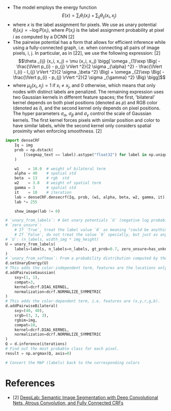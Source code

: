 - The model employs the energy function
$$E(x) = \sum_i \theta _i(x_i) + \sum _{ij} \theta _{ij}(x_i, x_j)$$
- where $x$ is the label assignment for pixels. We use as unary potential $\theta _i(x_i) = −\log P(x_{i})$, where $P(x_i)$ is the label assignment probability at pixel $i$ as computed by a DCNN [2]
- The pairwise potential has a form that allows for efficient inference while using a fully-connected graph, i.e. when connecting all pairs of image pixels, i, j. In particular, as in [22], we use the following expression: [2]
$$\theta _{ij} (x_i, x_j) = \mu (x_i, x_j) \bigg[ \omega _{1}\exp \Big( -\frac{\lVert p_{i} - p_{j} \rVert ^2}{2 \sigma _{\alpha} ^2} - \frac{\lVert I_{i} - I_{j} \rVert ^2}{2 \sigma _\beta ^2} \Big) + \omega _{2}\exp \Big( -\frac{\lVert p_{i} - p_{j} \rVert ^2}{2 \sigma _{\gamma} ^2} \Big) \bigg]$$
- where $\mu _{ij} (x_i, x_j) = 1$ if $x_i \ne x_j$, and $0$ otherwise, which means that only nodes with distinct labels are penalized. The remaining expression uses two Gaussian kernels in different feature spaces; the first, 'bilateral' kernel depends on both pixel positions (denoted as $p$) and RGB color (denoted as $I$), and the second kernel only depends on pixel positions. The hyper parameters $\sigma _\alpha$, $\sigma _\beta$ and $\sigma _\gamma$ control the scale of Gaussian kernels. The first kernel forces pixels with similar position and color to have similar labels, while the second kernel only considers spatial proximity when enforcing smoothness. [2]

```python
import denseCRF
    Iq = img
    prob = np.dstack(
        [(segmap_text == label).astype("float32") for label in np.unique(segmap_text)]
    )

    w1    = 10.0  # weight of bilateral term
    alpha = 40    # spatial std
    beta  = 13    # rgb  std
    w2    = 3.0   # weight of spatial term
    gamma = 3     # spatial std
    it    = 10    # iteration
    lab = denseCRF.densecrf(Iq, prob, (w1, alpha, beta, w2, gamma, it))
    lab *= 255

    show_image(lab != 0)
```
```python
# `unary_from_labels`: # Get unary potentials `U` (negative log probability) from a hard labeling generated by a human or some other processing.
# `zero_unsure`:
    # If `True`, treat the label value `0` as meaning "could be anything", i.e. entries with this value will get uniform unary probability.
    # If `False`, do not treat the value `0` specially, but just as any other class.
# `U`: (n_labels, width_img * img_height)
U = unary_from_labels(
    labels=labels, n_labels=n_labels, gt_prob=0.7, zero_unsure=has_unknown_color
)
# `unary_from_softmax`: From a probability distribution computed by the softmax output of a deep network
d.setUnaryEnergy(U)
# This adds the color-independent term, features are the locations only.
d.addPairwiseGaussian(
    sxy=(1, 1),
    compat=3,
    kernel=dcrf.DIAG_KERNEL,
    normalization=dcrf.NORMALIZE_SYMMETRIC
)
# This adds the color-dependent term, i.e. features are (x,y,r,g,b).
d.addPairwiseBilateral(
    sxy=(40, 40),
    srgb=(3, 3, 3),
    rgbim=img,
    compat=10,
    kernel=dcrf.DIAG_KERNEL,
    normalization=dcrf.NORMALIZE_SYMMETRIC
)
Q = d.inference(iterations)
# Find out the most probable class for each pixel.
result = np.argmax(Q, axis=0)

# Convert the MAP (labels) back to the corresponding colors
```

# References
- [2] [DeepLab: Semantic Image Segmentation with Deep Convolutional Nets, Atrous Convolution, and Fully Connected CRFs](https://arxiv.org/pdf/1606.00915.pdf)